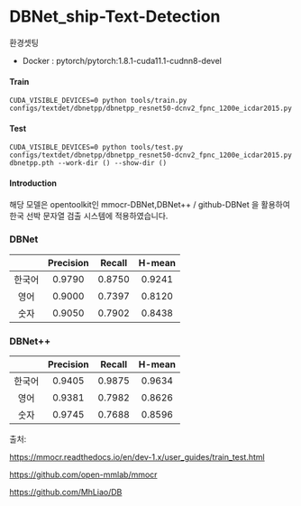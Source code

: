 # DBNet_ship-Text-Detection

환경셋팅
- Docker : pytorch/pytorch:1.8.1-cuda11.1-cudnn8-devel

#### Train
```
CUDA_VISIBLE_DEVICES=0 python tools/train.py configs/textdet/dbnetpp/dbnetpp_resnet50-dcnv2_fpnc_1200e_icdar2015.py
```
#### Test

```
CUDA_VISIBLE_DEVICES=0 python tools/test.py configs/textdet/dbnetpp/dbnetpp_resnet50-dcnv2_fpnc_1200e_icdar2015.py dbnetpp.pth --work-dir () --show-dir ()
```

#### Introduction

해당 모델은 opentoolkit인 mmocr-DBNet,DBNet++ / github-DBNet 을 활용하여 한국 선박 문자열 검출 시스템에 적용하였습니다.

### DBNet
||Precision|Recall|H-mean|
|:-----:|:----:|:---:|:---:|
|한국어|0.9790|0.8750|0.9241|
|영어|0.9000|0.7397|0.8120|
|숫자|0.9050|0.7902|0.8438|

### DBNet++
||Precision|Recall|H-mean|
|:-----:|:----:|:---:|:---:|
|한국어|0.9405|0.9875|0.9634|
|영어|0.9381|0.7982|0.8626|
|숫자|0.9745|0.7688|0.8596|


출처: 

https://mmocr.readthedocs.io/en/dev-1.x/user_guides/train_test.html

https://github.com/open-mmlab/mmocr

https://github.com/MhLiao/DB


